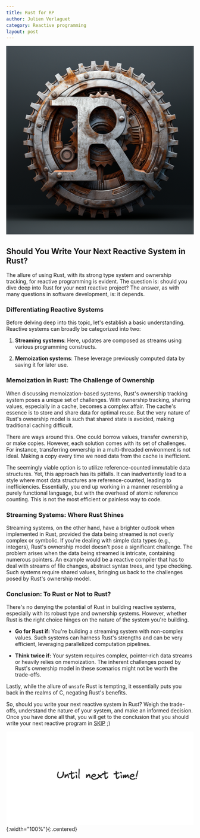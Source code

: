```yaml
---
title: Rust for RP
author: Julien Verlaguet
category: Reactive programming
layout: post
---
```


![alt text](../img/rusted_r.png)

## Should You Write Your Next Reactive System in Rust?

The allure of using Rust, with its strong type system and ownership
tracking, for reactive programming is evident. The question is: should
you dive deep into Rust for your next reactive project? The answer, as
with many questions in software development, is: it depends.

### Differentiating Reactive Systems

Before delving deep into this topic, let's establish a basic
understanding. Reactive systems can broadly be categorized into two:

1. **Streaming systems**: Here, updates are composed as streams using
   various programming constructs.

2. **Memoization systems**: These leverage previously computed data by
   saving it for later use.

### Memoization in Rust: The Challenge of Ownership

When discussing memoization-based systems, Rust's ownership tracking
system poses a unique set of challenges. With ownership tracking,
sharing values, especially in a cache, becomes a complex affair. The
cache's essence is to store and share data for optimal reuse. But the
very nature of Rust's ownership model is such that shared state is
avoided, making traditional caching difficult.

There are ways around this. One could borrow values, transfer
ownership, or make copies. However, each solution comes with its set
of challenges. For instance, transferring ownership in a
multi-threaded environment is not ideal. Making a copy every time we
need data from the cache is inefficient.

The seemingly viable option is to utilize reference-counted immutable
data structures. Yet, this approach has its pitfalls. It can
inadvertently lead to a style where most data structures are
reference-counted, leading to inefficiencies. Essentially, you end up
working in a manner resembling a purely functional language, but with
the overhead of atomic reference counting. This is not the most
efficient or painless way to code.

### Streaming Systems: Where Rust Shines

Streaming systems, on the other hand, have a brighter outlook when
implemented in Rust, provided the data being streamed is not overly
complex or symbolic. If you're dealing with simple data types (e.g.,
integers), Rust's ownership model doesn't pose a significant
challenge. The problem arises when the data being streamed is
intricate, containing numerous pointers. An example would be a
reactive compiler that has to deal with streams of file changes,
abstract syntax trees, and type checking. Such systems require shared
values, bringing us back to the challenges posed by Rust's ownership
model.

### Conclusion: To Rust or Not to Rust?

There's no denying the potential of Rust in building reactive systems,
especially with its robust type and ownership systems. However,
whether Rust is the right choice hinges on the nature of the system
you're building.

- **Go for Rust if:** You're building a streaming system with
  non-complex values. Such systems can harness Rust's strengths and
  can be very efficient, leveraging parallelized computation
  pipelines.

- **Think twice if:** Your system requires complex, pointer-rich data
  streams or heavily relies on memoization. The inherent challenges
  posed by Rust's ownership model in these scenarios might not be
  worth the trade-offs.

Lastly, while the allure of `unsafe` Rust is tempting, it essentially
puts you back in the realms of C, negating Rust's benefits.

So, should you write your next reactive system in Rust? Weigh the
trade-offs, understand the nature of your system, and make an informed
decision. Once you have done all that, you will get to the conclusion
that you should write your next reactive program in
[SKIP](http://skiplang.com) ;)

![alt text](../img/until_next_time.png){:width="100%"}{:.centered}
